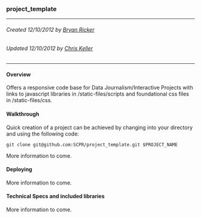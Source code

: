 ### project_template

----
###### Created 12/10/2012 by [Bryan Ricker](bricker@scpr.org)
###### Updated 12/10/2012 by [Chris Keller](ckeller@scpr.org)
----

#### Overview

Offers a responsive code base for Data Journalism/Interactive Projects with links to javascript libraries in /static-files/scripts and foundational css files in /static-files/css.

#### Walkthrough

Quick creation of a project can be achieved by changing into your directory and using the following code:

    git clone git@github.com:SCPR/project_template.git $PROJECT_NAME

More information to come.

#### Deploying

More information to come.

#### Technical Specs and included libraries

More information to come.